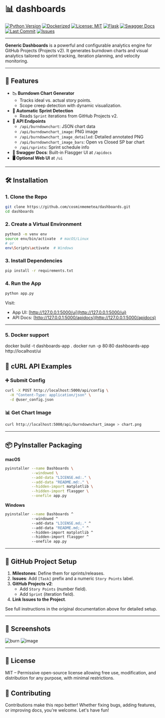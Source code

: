 
# 📊 dashboards


[![Python Version](https://img.shields.io/badge/python-3.11-blue.svg)](https://www.python.org/)
[![Dockerized](https://img.shields.io/badge/docker-ready-blue)](https://hub.docker.com/)
[![License: MIT](https://img.shields.io/badge/License-MIT-yellow.svg)](https://opensource.org/licenses/MIT)
[![Flask](https://img.shields.io/badge/Flask-2.3-green)](https://flask.palletsprojects.com/)
[![Swagger Docs](https://img.shields.io/badge/docs-Swagger-yellow)](http://localhost:5051/apidocs)
[![Last Commit](https://img.shields.io/github/last-commit/cosminmemetea/dashboards)](https://github.com/cosminmemetea/dashboards)
[![Issues](https://img.shields.io/github/issues/cosminmemetea/dashboards)](https://github.com/cosminmemetea/dashboards/issues)

---

**Generic Dashboards** is a powerful and configurable analytics engine for GitHub Projects (Projects v2). It generates burndown charts and visual analytics tailored to sprint tracking, iteration planning, and velocity monitoring.

---

## 🚀 Features

- **📉 Burndown Chart Generator**
  - Tracks ideal vs. actual story points.
  - Scope creep detection with dynamic visualization.
- **🧠 Automatic Sprint Detection**
  - Reads `Sprint` iterations from GitHub Projects v2.
- **🎯 API Endpoints**
  - `/api/burndownchart`: JSON chart data
  - `/api/burndownchart_image`: PNG image
  - `/api/burndownchart_image_detailed`: Detailed annotated PNG
  - `/api/burndownchart_image_bars`: Open vs Closed SP bar chart
  - `/api/sprints`: Sprint schedule info
- **📖 Swagger Docs**: Built-in Flasgger UI at `/apidocs`
- **🖥️ Optional Web UI** at `/ui`

---

## 🛠️ Installation

### 1. Clone the Repo

```bash
git clone https://github.com/cosminmemetea/dashboards.git
cd dashboards
```

### 2. Create a Virtual Environment

```bash
python3 -m venv env
source env/bin/activate  # macOS/Linux
# or
env\Scripts\activate  # Windows
```

### 3. Install Dependencies

```bash
pip install -r requirements.txt
```

### 4. Run the App

```bash
python app.py
```

Visit:
- App UI: [http://127.0.0.1:5000/ui](http://127.0.0.1:5000/ui)
- API Docs: [http://127.0.0.1:5000/apidocs](http://127.0.0.1:5000/apidocs)

---

### 5. Docker support
docker build -t dashboards-app .
docker run -p 80:80 dashboards-app
http://localhost/ui 

## 🧪 cURL API Examples

### ➕ Submit Config

```bash
curl -X POST http://localhost:5000/api/config \
  -H "Content-Type: application/json" \
  -d @user_config.json
```

### 📊 Get Chart Image

```bash
curl http://localhost:5000/api/burndownchart_image > chart.png
```

---

## 📦 PyInstaller Packaging

**macOS**

```bash
pyinstaller --name Dashboards \
            --windowed \
            --add-data "LICENSE.md:." \
            --add-data "README.md:." \
            --hidden-import matplotlib \
            --hidden-import flasgger \
            --onefile app.py
```

**Windows**

```bash
pyinstaller --name Dashboards ^
            --windowed ^
            --add-data "LICENSE.md;." ^
            --add-data "README.md;." ^
            --hidden-import matplotlib ^
            --hidden-import flasgger ^
            --onefile app.py
```

---

## 🧩 GitHub Project Setup

1. **Milestones**: Define them for sprints/releases.
2. **Issues**: Add `[Task]` prefix and a numeric `Story Points` label.
3. **GitHub Projects v2**:
   - Add `Story Points` (number field).
   - Add `Sprint` (iteration field).
4. **Link Issues to the Project**.

See full instructions in the original documentation above for detailed setup.

---

## 📸 Screenshots

![burn](https://github.com/user-attachments/assets/90ab33ad-7a9d-4ce2-93f3-1ade69cb7653)
![image](https://github.com/user-attachments/assets/c8b7c112-2d3d-430a-ab8b-7c9e62b0d825)

---

## 📄 License
MIT – Permissive open-source license allowing free use, modification, and distribution for any purpose, with minimal restrictions.

## 🤝 Contributing
Contributions make this repo better! Whether fixing bugs, adding features, or improving docs, you're welcome. Let's have fun!
